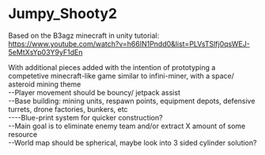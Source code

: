 # Jumpy_Shooty2

Based on the B3agz minecraft in unity tutorial: https://www.youtube.com/watch?v=h66IN1Pndd0&list=PLVsTSlfj0qsWEJ-5eMtXsYp03Y9yF1dEn

With additional pieces added with the intention of prototyping a competetive minecraft-like game similar to infini-miner, with a space/ asteroid mining theme  
--Player movement should be bouncy/ jetpack assist  
--Base building: mining units, respawn points, equipment depots, defensive turrets, drone factories, bunkers, etc  
----Blue-print system for quicker construction?  
--Main goal is to eliminate enemy team and/or extract X amount of some resource  
--World map should be spherical, maybe look into 3 sided cylinder solution?
